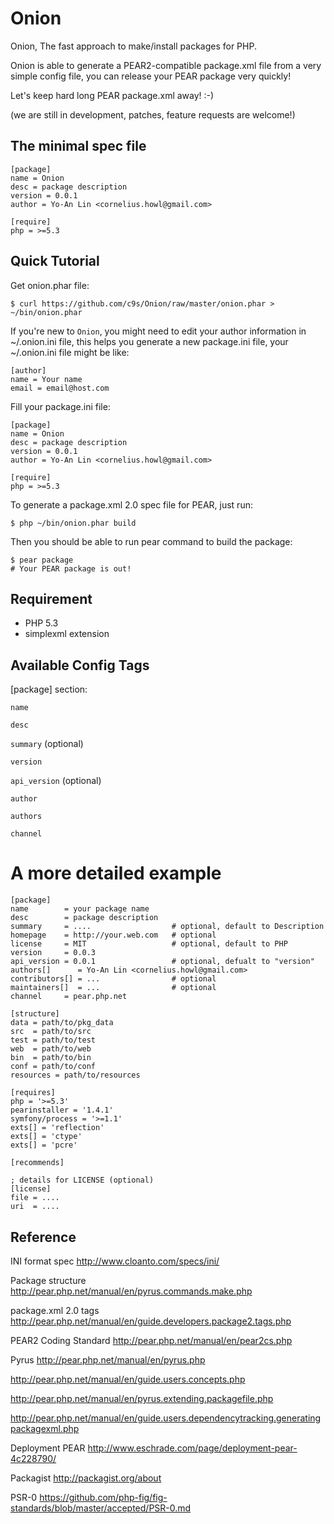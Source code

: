 Onion
=======
Onion, The fast approach to make/install packages for PHP.

Onion is able to generate a PEAR2-compatible package.xml file from a very simple config
file, you can release your PEAR package very quickly!

Let's keep hard long PEAR package.xml away! :-)


(we are still in development, patches, feature requests are welcome!)


The minimal spec file
---------------------

    [package]
    name = Onion
    desc = package description
    version = 0.0.1
    author = Yo-An Lin <cornelius.howl@gmail.com>

    [require]
    php = >=5.3



Quick Tutorial
--------------
Get onion.phar file:

    $ curl https://github.com/c9s/Onion/raw/master/onion.phar > ~/bin/onion.phar

If you're new to `Onion`, you might need to edit your author information in ~/.onion.ini file,
this helps you generate a new package.ini file, your ~/.onion.ini file might be like:

    [author]
    name = Your name
    email = email@host.com

Fill your package.ini file:

    [package]
    name = Onion
    desc = package description
    version = 0.0.1
    author = Yo-An Lin <cornelius.howl@gmail.com>

    [require]
    php = >=5.3

To generate a package.xml 2.0 spec file for PEAR, just run:

    $ php ~/bin/onion.phar build

Then you should be able to run pear command to build the package:

    $ pear package
    # Your PEAR package is out!

Requirement
-----------

* PHP 5.3
* simplexml extension

Available Config Tags
---------------------

[package] section:

`name`

`desc`

`summary` (optional)

`version`

`api_version` (optional)

`author`

`authors`

`channel`


A more detailed example
========================

    [package]
    name        = your package name
    desc        = package description
    summary     = ....                  # optional, default to Description
    homepage    = http://your.web.com   # optional
    license     = MIT                   # optional, default to PHP
    version     = 0.0.3
    api_version = 0.0.1                 # optional, defualt to "version"
    authors[]      = Yo-An Lin <cornelius.howl@gmail.com>
    contributors[] = ...                # optional
    maintainers[]  = ...                # optional
    channel     = pear.php.net

    [structure]
    data = path/to/pkg_data
    src  = path/to/src
    test = path/to/test
    web  = path/to/web
    bin  = path/to/bin
    conf = path/to/conf
    resources = path/to/resources

    [requires]
    php = '>=5.3'
    pearinstaller = '1.4.1'
    symfony/process = '>=1.1'
    exts[] = 'reflection'
    exts[] = 'ctype'
    exts[] = 'pcre'

    [recommends]

    ; details for LICENSE (optional)
    [license]
    file = ....
    uri  = ....


Reference
---------
INI format spec
http://www.cloanto.com/specs/ini/

Package structure
http://pear.php.net/manual/en/pyrus.commands.make.php

package.xml 2.0 tags
http://pear.php.net/manual/en/guide.developers.package2.tags.php

PEAR2 Coding Standard
http://pear.php.net/manual/en/pear2cs.php

Pyrus
http://pear.php.net/manual/en/pyrus.php


http://pear.php.net/manual/en/guide.users.concepts.php

http://pear.php.net/manual/en/pyrus.extending.packagefile.php

http://pear.php.net/manual/en/guide.users.dependencytracking.generatingpackagexml.php



Deployment PEAR
http://www.eschrade.com/page/deployment-pear-4c228790/

Packagist
http://packagist.org/about

PSR-0 
https://github.com/php-fig/fig-standards/blob/master/accepted/PSR-0.md
